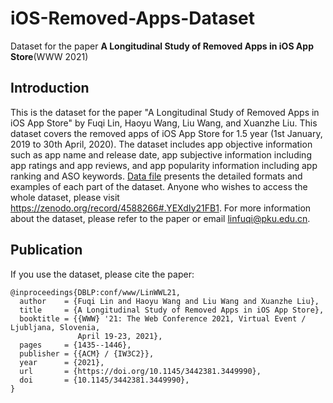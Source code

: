# iOS-Removed-Apps-Dataset

Dataset for the paper **A Longitudinal Study of Removed Apps in iOS App Store**(WWW 2021)

## Introduction

This is the dataset for the paper "A Longitudinal Study of Removed Apps in iOS App Store" by Fuqi Lin, Haoyu Wang, Liu Wang, and Xuanzhe Liu. This dataset covers the removed apps of iOS App Store for 1.5 year (1st January, 2019 to 30th April, 2020). The dataset includes app objective information such as app name and release date, app subjective information including app ratings and app reviews, and app popularity information including app ranking and ASO keywords. [Data file](https://github.com/LuckyFQ/iOS-Removed-Apps-Dataset/tree/main/data) presents the detailed formats and examples of each part of the dataset. Anyone who wishes to access the whole dataset, please visit <https://zenodo.org/record/4588266#.YEXdIy21FB1>. For more information about the dataset, please refer to the paper or email linfuqi@pku.edu.cn.

## Publication

If you use the dataset, please cite the paper:

```
@inproceedings{DBLP:conf/www/LinWWL21,
  author    = {Fuqi Lin and Haoyu Wang and Liu Wang and Xuanzhe Liu},
  title     = {A Longitudinal Study of Removed Apps in iOS App Store},
  booktitle = {{WWW} '21: The Web Conference 2021, Virtual Event / Ljubljana, Slovenia,
               April 19-23, 2021},
  pages     = {1435--1446},
  publisher = {{ACM} / {IW3C2}},
  year      = {2021},
  url       = {https://doi.org/10.1145/3442381.3449990},
  doi       = {10.1145/3442381.3449990},
}
```
